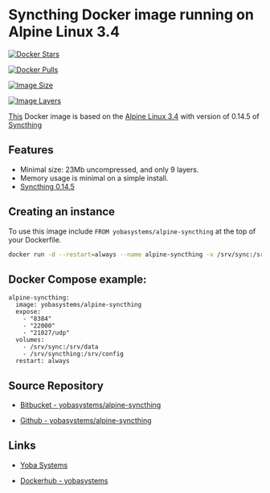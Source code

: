 # Syncthing Docker image running on Alpine Linux 3.4

[![Docker Stars](https://img.shields.io/docker/stars/yobasystems/alpine-syncthing.svg)](https://imagelayers.io/?images=yobasystems/alpine-syncthing:latest)

[![Docker Pulls](https://img.shields.io/docker/pulls/yobasystems/alpine-syncthing.svg)](https://imagelayers.io/?images=yobasystems/alpine-syncthing:latest)

[![Image Size](https://img.shields.io/imagelayers/image-size/yobasystems/alpine-syncthing/latest.svg)](https://imagelayers.io/?images=yobasystems/alpine-syncthing:latest)

[![Image Layers](https://img.shields.io/imagelayers/layers/yobasystems/alpine-syncthing/latest.svg)](https://imagelayers.io/?images=yobasystems/alpine-syncthing:latest)


[This](https://hub.docker.com/r/yobasystems/alpine-syncthing/) Docker image is based on the [Alpine Linux 3.4](http://alpinelinux.org/) with version of 0.14.5 of [Syncthing](https://syncthing.net/)

## Features

  * Minimal size: 23Mb uncompressed, and only 9 layers.
  * Memory usage is minimal on a simple install.
  * [Syncthing 0.14.5](https://syncthing.net/)


## Creating an instance

To use this image include `FROM yobasystems/alpine-syncthing` at the top of your Dockerfile.

```bash
docker run -d --restart=always --name alpine-syncthing -v /srv/sync:/srv/data -v /srv/syncthing:/srv/config -p 22000:22000  -p 21025:21025/udp -p 8384:8384 yobasystems/alpine-syncthing
```

## Docker Compose example:

```yalm
alpine-syncthing:
  image: yobasystems/alpine-syncthing
  expose:
    - "8384"
    - "22000"
    - "21027/udp"
  volumes:
    - /srv/sync:/srv/data
    - /srv/syncthing:/srv/config
  restart: always
```

## Source Repository

* [Bitbucket - yobasystems/alpine-syncthing](https://bitbucket.org/yobasystems/alpine-syncthing/)

* [Github - yobasystems/alpine-syncthing](https://github.com/yobasystems/alpine-syncthing)

## Links

* [Yoba Systems](https://www.yobasystems.co.uk/)

* [Dockerhub - yobasystems](https://hub.docker.com/u/yobasystems/)
